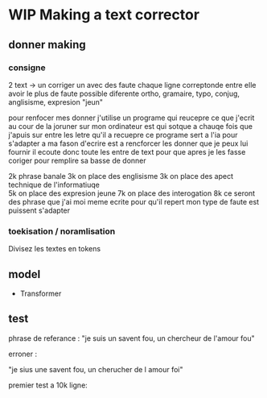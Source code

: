# WIP Making a text corrector 


## donner making 


### consigne

2 text -> un corriger un avec des faute 
chaque ligne correptonde entre elle
avoir le plus de faute possible diferente ortho, gramaire, typo, conjug, anglisisme, expresion "jeun"


pour renfocer mes donner j'utilise un programe qui reucepre ce que j'ecrit au cour de la joruner sur mon ordinateur est qui sotque a chauqe fois que j'apuis sur entre les letre qu'il a recuepre
ce programe sert a l'ia pour s'adapter a ma fason d'ecrire est a rencforcer les donner que je peux lui fournir
il ecoute donc toute les entre de text pour que apres je les fasse coriger pour remplire sa basse de donner 

2k phrase banale 
3k on place des englisisme 
3k on place des apect technique de l'informatiuqe  
5k on place des expresion jeune 
7k on place des interogation
8k ce seront des phrase que j'ai moi meme ecrite pour qu'il repert mon type de faute est puissent s'adapter 


### toekisation / noramlisation 
Divisez les textes en tokens

## model 
-  Transformer



## test 

phrase de referance : 
"je suis un savent fou, un chercheur de l'amour fou" 

erroner : 

"je sius une savent fou, un cherucher de l amour foi"

premier test a 10k ligne:


